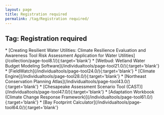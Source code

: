 ```yaml
---
layout: page
title: Registration required
permalink: /tag/Registration required/
---
```

<h2>Tag: Registration required</h2>
* [Creating Resilient Water Utilities: Climate Resilience Evaluation and Awareness Tool Risk Assessment Application for Water Utilities](/collection/page-tool8.1/){:target='blank'}
* [Wetbud: Wetland Water Budget Modeling Software](/individualtools/page-tool21.0/){:target='blank'}
* [FieldWatch](/individualtools/page-tool24.0/){:target='blank'}
* [Climate Engine](/individualtools/page-tool28.0/){:target='blank'}
* [Northeast Conservation Planning Atlas](/individualtools/page-tool43.0/){:target='blank'}
* [Chesapeake Assessment Scenario Tool (CAST)](/individualtools/page-tool47.0/){:target='blank'}
* [Adaptation Workbook (Climate Change Response Framework)](/individualtools/page-tool61.0/){:target='blank'}
* [Bay Footprint Calculator](/individualtools/page-tool64.0/){:target='blank'}
